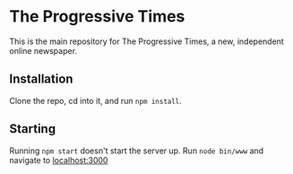 # The Progressive Times

This is the main repository for The Progressive Times, a new, independent online newspaper.

## Installation

Clone the repo, cd into it, and run `npm install`.

## Starting

Running `npm start` doesn't start the server up. Run `node bin/www` and navigate to [localhost:3000](http://localhost:3000)

